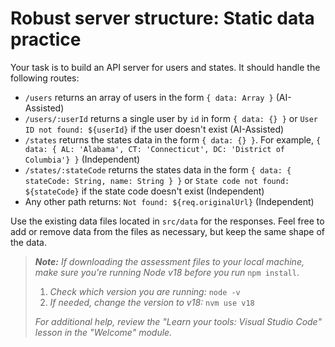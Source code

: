 # Robust server structure: Static data practice

Your task is to build an API server for users and states. It should handle the following routes:

- `/users` returns an array of users in the form `{ data: Array }` (AI-Assisted)
- `/users/:userId` returns a single user by `id` in form `{ data: {} }` or `User ID not found: ${userId}` if the user doesn't exist (AI-Assisted)
- `/states` returns the states data in the form `{ data: {} }`. For example, `{ data: { AL: 'Alabama', CT: 'Connecticut', DC: 'District of Columbia'} }` (Independent)
- `/states/:stateCode` returns the states data in the form `{ data: { stateCode: String, name: String } }` or `State code not found: ${stateCode}` if the state code doesn't exist (Independent)
- Any other path returns: `Not found: ${req.originalUrl}` (Independent)

Use the existing data files located in `src/data` for the responses. Feel free to add or remove data from the files as necessary, but keep the same shape of the data.

> _**Note:** If downloading the assessment files to your local machine, make sure you're running Node v18 before you run_ `npm install`.
> 
> 1. _Check which version you are running:_ `node -v`
> 2. _If needed, change the version to v18:_ `nvm use v18`
> 
> _For additional help, review the "Learn your tools: Visual Studio Code" lesson in the "Welcome" module._